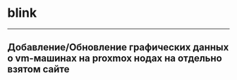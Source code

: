 # blink
---
## Добавление/Обновление графических данных о vm-машинах на proxmox нодах на отдельно взятом сайте

